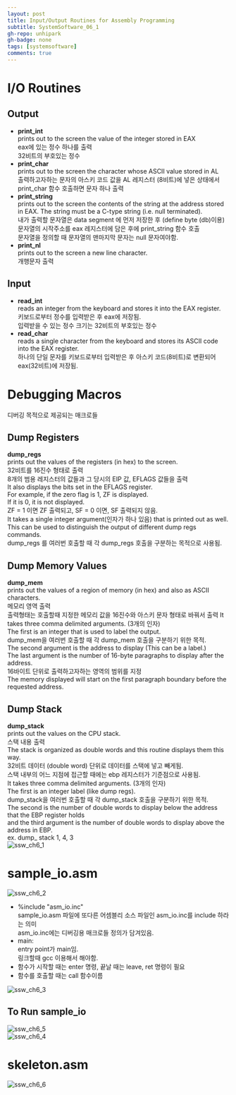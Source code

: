 ```yaml
---
layout: post
title: Input/Output Routines for Assembly Programming
subtitle: SystemSoftware_06_1
gh-repo: unhipark
gh-badge: none
tags: [systemsoftware]
comments: true
---
```


# I/O Routines 

## Output
- __print_int__ <br/>
prints out to the screen the value of the integer stored in EAX<br/>
eax에 있는 정수 하나를 출력<br/>
32비트의 부호있는 정수 
- __print_char__ <br/>
prints out to the screen the character whose ASCII value stored in AL<br/>
출력하고자하는 문자의 아스키 코드 값을 AL 레지스터 (8비트)에 넣은 상태에서 print_char 함수 호출하면 문자 하나 출력
- __print_string__ <br/>
prints out to the screen the contents of the string at the address stored in EAX. The string must be a C-type string (i.e. null terminated).<br/>
내가 출력할 문자열은 data segment 에 먼저 저장한 후 (define byte (db)이용)<br/>
문자열의 시작주소를 eax 레지스터에 담은 후에 print_string 함수 호출 <br/>
문자열을 정의할 때 문자열의 맨마지막 문자는 null 문자여야함.<br/>
- __print_nl__ <br/>
prints out to the screen a new line character.<br/>
개행문자 출력<br/>

## Input
- __read_int__ <br/>
reads an integer from the keyboard and stores it into the EAX register.<br/>
키보드로부터 정수를 입력받은 후 eax에 저장됨. <br/>
입력받을 수 있는 정수 크기는 32비트의 부호있는 정수 <br/>
- __read_char__ <br/>
reads a single character from the keyboard and stores its ASCII code into the EAX register.<br/>
하나의 단일 문자를 키보드로부터 입력받은 후 아스키 코드(8비트)로 변환되어 eax(32비트)에 저장됨. <br/>


# Debugging Macros
디버깅 목적으로 제공되는 매크로들 <br/>

## Dump Registers 
__dump_regs__<br/>
prints out the values of the registers (in hex) to the screen. <br/>
32비트를 16진수 형태로 출력 <br/>
8개의 범용 레지스터의 값들과 그 당시의 EIP 값, EFLAGS 값들을 출력<br/>
It also displays the bits set in the EFLAGS register. <br/>
For example, if the zero flag is 1, ZF is displayed. <br/>
If it is 0, it is not displayed. <br/>
ZF = 1 이면 ZF 출력되고, SF = 0 이면, SF 출력되지 않음. <br/>
It takes a single integer argument(인자가 하나 있음) that is printed out as well. <br/>
This can be used to distinguish the output of different dump regs commands.<br/>
dump_regs 를 여러번 호출할 때 각 dump_regs 호출을 구분하는 목적으로 사용됨. <br/>

## Dump Memory Values
__dump_mem__<br/>
prints out the values of a region of memory (in hex) and also as ASCII characters. <br/>
메모리 영역 출력<br/>
출력형태는 호출할때 지정한 메모리 값을 16진수와 아스키 문자 형태로 바꿔서 출력
It takes three comma delimited arguments. (3개의 인자)<br/>
The first is an integer that is used to label the output. <br/>
dump_mem을 여러번 호출할 때 각 dump_mem 호출을 구분하기 위한 목적. <br/>
The second argument is the address to display (This can be a label.) <br/>
The last argument is the number of 16-byte paragraphs to display after the address. <br/>
16바이트 단위로 출력하고자하는 영역의 범위를 지정<br/>
The memory displayed will start on the first paragraph boundary before the requested address.

## Dump Stack
__dump_stack__ <br/>
prints out the values on the CPU stack. <br/>
스택 내용 출력<br/>
The stack is organized as double words and this routine displays them this way. <br/>
32비트 데이터 (double word) 단위로 데이터를 스택에 넣고 빼게됨. <br/>
스택 내부의 어느 지점에 접근할 때에는 ebp 레지스터가 기준점으로 사용됨.<br/>
It takes three comma delimited arguments. (3개의 인자)<br/>
The first is an integer label (like dump regs). <br/>
dump_stack을 여러번 호출할 때 각 dump_stack 호출을 구분하기 위한 목적.<br/>
The second is the number of double words to display below the address that the EBP register holds <br/>
and the third argument is the number of double words to display above the address in EBP.<br/>
ex. dump_ stack 1, 4, 3<br/>
![ssw_ch6_1](https://user-images.githubusercontent.com/63347989/141975635-24e951f8-aa90-4add-926a-b390d245f759.PNG)<br/>




# sample_io.asm
![ssw_ch6_2](https://user-images.githubusercontent.com/63347989/141975978-fdc6b3bf-c552-40b5-9ca9-feb473e13ba7.PNG) <br/>
- %include "asm_io.inc"<br/>
sample_io.asm 파일에 또다른 어셈블리 소스 파일인 asm_io.inc를 include 하라는 의미<br/>
asm_io.inc에는 디버깅용 매크로들 정의가 담겨있음. <br/>
- main:<br/>
entry point가 main임. <br/>
링크할때 gcc 이용해서 해야함.<br/>
- 함수가 시작할 때는 enter 명령, 끝날 때는 leave, ret 명령이 필요 <br/>
- 함수를 호출할 때는 call 함수이름 

![ssw_ch6_3](https://user-images.githubusercontent.com/63347989/141977007-fa84ebcb-9626-486b-89c9-2d56189f1735.PNG)<br/>

## To Run sample_io
![ssw_ch6_5](https://user-images.githubusercontent.com/63347989/141985320-cbfa22ad-ed56-4177-a922-7972b4bed559.PNG)<br/>
![ssw_ch6_4](https://user-images.githubusercontent.com/63347989/141985245-6ac74a50-1595-4fdd-9d6c-9dc503140d01.PNG)<br/>


# skeleton.asm
![ssw_ch6_6](https://user-images.githubusercontent.com/63347989/141985471-2eb27449-6469-430e-83a2-2dd58b80ead4.PNG)<br/>
